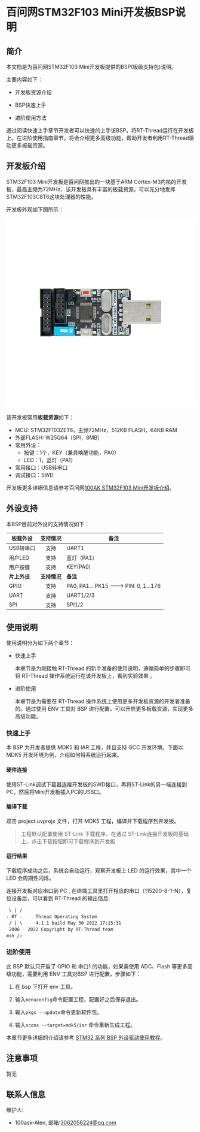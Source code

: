 # 百问网STM32F103 Mini开发板BSP说明

## 简介

本文档是为百问网STM32F103 Mini开发板提供的BSP(板级支持包)说明。

主要内容如下：

* 开发板资源介绍

* BSP快速上手

* 进阶使用方法

通过阅读快速上手章节开发者可以快速的上手该BSP，将RT-Thread运行在开发板上。在进阶使用指南章节，将会介绍更多高级功能，帮助开发者利用RT-Thread驱动更多板载资源。

## 开发板介绍

STM32F103 Mini开发板是百问网推出的一块基于ARM Cortex-M3内核的开发板，最高主频为72MHz，该开发板具有丰富的板载资源，可以充分地发挥STM32F103C8T6这块处理器的性能。

开发板外观如下图所示：

![board](figures/board.png)

该开发板常用**板载资源**如下：

* MCU: STM32F103ZET6，主频72MHz，512KB FLASH，64KB RAM
* 外部FLASH: W25Q64（SPI，8MB）
* 常用外设：
  * 按键：1个，KEY（兼具唤醒功能，PA0）
  * LED：1，蓝灯（PA1）
* 常用接口：USB转串口
* 调试接口：SWD

开发板更多详细信息请参考百问网[100AK STM32F103 Mini开发板介绍](https://item.taobao.com/item.htm?spm=a1z10.5-c-s.w4002-18944745104.11.be3473e3QHlR8S&id=666802425625)。

## 外设支持

本BSP目前对外设的支持情况如下：

| 板载外设     | 支持情况     | 备注                                    |
| -------- |:--------:| ------------------------------------- |
| USB转串口   | 支持       | UART1                                 |
| 用户LED    | 支持       | 蓝灯（PA1）                               |
| 用户按键     | 支持       | KEY(PA0)                              |
| **片上外设** | **支持情况** | **备注**                                |
| GPIO     | 支持       | PA0, PA1... PK15 ---> PIN: 0, 1...176 |
| UART     | 支持       | UART1/2/3                             |
| SPI      | 支持       | SPI1/2                                |

## 使用说明

使用说明分为如下两个章节：

- 快速上手
  
  本章节是为刚接触 RT-Thread 的新手准备的使用说明，遵循简单的步骤即可将 RT-Thread 操作系统运行在该开发板上，看到实验效果 。

- 进阶使用
  
  本章节是为需要在 RT-Thread 操作系统上使用更多开发板资源的开发者准备的。通过使用 ENV 工具对 BSP 进行配置，可以开启更多板载资源，实现更多高级功能。

### 快速上手

本 BSP 为开发者提供 MDK5 和 IAR 工程，并且支持 GCC 开发环境。下面以 MDK5 开发环境为例，介绍如何将系统运行起来。

#### 硬件连接

使用ST-Link调试下载器连接开发板的SWD接口，再将ST-Link的另一端连接到PC，然后将Mini开发板插入PC的USB口。

#### 编译下载

双击 project.uvprojx 文件，打开 MDK5 工程，编译并下载程序到开发板。

> 工程默认配置使用 ST-Link 下载程序，在通过 ST-Link连接开发板的基础上，点击下载按钮即可下载程序到开发板

#### 运行结果

下载程序成功之后，系统会自动运行，观察开发板上 LED 的运行效果，其中一个 LED 会周期性闪烁。

连接开发板对应串口到 PC , 在终端工具里打开相应的串口（115200-8-1-N），复位设备后，可以看到 RT-Thread 的输出信息:

```bash
 \ | /
- RT -     Thread Operating System
 / | \     4.1.1 build May 30 2022 17:15:31
 2006 - 2022 Copyright by RT-Thread team
msh />
```

### 进阶使用

此 BSP 默认只开启了 GPIO 和 串口1 的功能，如果需使用 ADC、Flash 等更多高级功能，需要利用 ENV 工具对BSP 进行配置，步骤如下：

1. 在 bsp 下打开 env 工具。

2. 输入`menuconfig`命令配置工程，配置好之后保存退出。

3. 输入`pkgs --update`命令更新软件包。

4. 输入`scons --target=mdk5/iar` 命令重新生成工程。

本章节更多详细的介绍请参考 [STM32 系列 BSP 外设驱动使用教程](../docs/STM32系列BSP外设驱动使用教程.md)。

## 注意事项

暂无

## 联系人信息

维护人: 

* 100ask-Alen, 邮箱:<3062056224@qq.com>